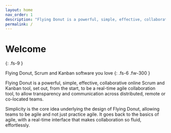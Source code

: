 ```yaml
---
layout: home
nav_order: 1
description: "Flying Donut is a powerful, simple, effective, collaborative online Scrum and Kanban tool"
permalink: /
---
```


# Welcome
{: .fs-9 }

Flying Donut, Scrum and Kanban software you love 
{: .fs-6 .fw-300 }

Flying Donut is a powerful, simple, effective, collaborative online Scrum and Kanban tool,
set out, from the start, to be a real-time agile collaboration tool, to allow transparency
and communication across distributed, remote or co-located teams.

Simplicity is the core idea underlying the design of Flying Donut, allowing teams to be agile 
and not just practice agile. It goes back to the basics of agile, with a real-time interface 
that makes collaboration so fluid, effortlessly.
